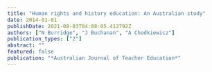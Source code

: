 ```yaml
---
title: "Human rights and history education: An Australian study"
date: 2014-01-01
publishDate: 2021-08-03T04:08:05.412792Z
authors: ["N Burridge", "J Buchanan", "A Chodkiewicz"]
publication_types: ["2"]
abstract: ""
featured: false
publication: "*Australian Journal of Teacher Education*"
---
```


